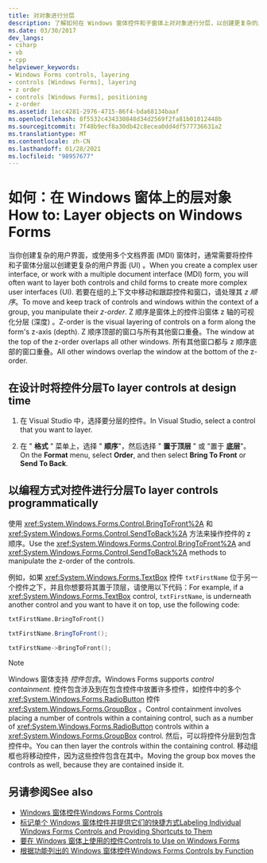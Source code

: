 ```yaml
---
title: 对对象进行分层
description: 了解如何在 Windows 窗体控件和子窗体上对对象进行分层，以创建更复杂的用户界面。
ms.date: 03/30/2017
dev_langs:
- csharp
- vb
- cpp
helpviewer_keywords:
- Windows Forms controls, layering
- controls [Windows Forms], layering
- z order
- controls [Windows Forms], positioning
- z-order
ms.assetid: 1acc4281-2976-4715-86f4-bda68134baaf
ms.openlocfilehash: 8f5532c434330848d34d2569f2fa81b01012448b
ms.sourcegitcommit: 7f48b9ecf8a30db42c8ecea0dd4df577736631a2
ms.translationtype: MT
ms.contentlocale: zh-CN
ms.lasthandoff: 01/28/2021
ms.locfileid: "98957677"
---
```

# <a name="how-to-layer-objects-on-windows-forms"></a><span data-ttu-id="7b2da-103">如何：在 Windows 窗体上的层对象</span><span class="sxs-lookup"><span data-stu-id="7b2da-103">How to: Layer objects on Windows Forms</span></span>

<span data-ttu-id="7b2da-104">当你创建复杂的用户界面，或使用多个文档界面 (MDI) 窗体时，通常需要将控件和子窗体分层以创建更复杂的用户界面 (UI) 。</span><span class="sxs-lookup"><span data-stu-id="7b2da-104">When you create a complex user interface, or work with a multiple document interface (MDI) form, you will often want to layer both controls and child forms to create more complex user interfaces (UI).</span></span> <span data-ttu-id="7b2da-105">若要在组的上下文中移动和跟踪控件和窗口，请处理其 *z 顺序*。</span><span class="sxs-lookup"><span data-stu-id="7b2da-105">To move and keep track of controls and windows within the context of a group, you manipulate their *z-order*.</span></span> <span data-ttu-id="7b2da-106">Z 顺序是窗体上的控件沿窗体 z 轴的可视化分层 (深度) 。</span><span class="sxs-lookup"><span data-stu-id="7b2da-106">Z-order is the visual layering of controls on a form along the form's z-axis (depth).</span></span> <span data-ttu-id="7b2da-107">Z 顺序顶部的窗口与所有其他窗口重叠。</span><span class="sxs-lookup"><span data-stu-id="7b2da-107">The window at the top of the z-order overlaps all other windows.</span></span> <span data-ttu-id="7b2da-108">所有其他窗口都与 z 顺序底部的窗口重叠。</span><span class="sxs-lookup"><span data-stu-id="7b2da-108">All other windows overlap the window at the bottom of the z-order.</span></span>

## <a name="to-layer-controls-at-design-time"></a><span data-ttu-id="7b2da-109">在设计时将控件分层</span><span class="sxs-lookup"><span data-stu-id="7b2da-109">To layer controls at design time</span></span>

1. <span data-ttu-id="7b2da-110">在 Visual Studio 中，选择要分层的控件。</span><span class="sxs-lookup"><span data-stu-id="7b2da-110">In Visual Studio, select a control that you want to layer.</span></span>

2. <span data-ttu-id="7b2da-111">在 " **格式** " 菜单上，选择 " **顺序**"，然后选择 " **置于顶层** " 或 "置于 **底层**"。</span><span class="sxs-lookup"><span data-stu-id="7b2da-111">On the **Format** menu, select **Order**, and then select **Bring To Front** or **Send To Back**.</span></span>

## <a name="to-layer-controls-programmatically"></a><span data-ttu-id="7b2da-112">以编程方式对控件进行分层</span><span class="sxs-lookup"><span data-stu-id="7b2da-112">To layer controls programmatically</span></span>

<span data-ttu-id="7b2da-113">使用 <xref:System.Windows.Forms.Control.BringToFront%2A> 和 <xref:System.Windows.Forms.Control.SendToBack%2A> 方法来操作控件的 z 顺序。</span><span class="sxs-lookup"><span data-stu-id="7b2da-113">Use the <xref:System.Windows.Forms.Control.BringToFront%2A> and <xref:System.Windows.Forms.Control.SendToBack%2A> methods to manipulate the z-order of the controls.</span></span>

<span data-ttu-id="7b2da-114">例如，如果 <xref:System.Windows.Forms.TextBox> 控件 `txtFirstName` 位于另一个控件之下，并且你想要将其置于顶层，请使用以下代码：</span><span class="sxs-lookup"><span data-stu-id="7b2da-114">For example, if a <xref:System.Windows.Forms.TextBox> control, `txtFirstName`, is underneath another control and you want to have it on top, use the following code:</span></span>

```vb
txtFirstName.BringToFront()
```

```csharp
txtFirstName.BringToFront();
```

```cpp
txtFirstName->BringToFront();
```

> [!NOTE]
> <span data-ttu-id="7b2da-115">Windows 窗体支持 *控件包含*。</span><span class="sxs-lookup"><span data-stu-id="7b2da-115">Windows Forms supports *control containment*.</span></span> <span data-ttu-id="7b2da-116">控件包含涉及到在包含控件中放置许多控件，如控件中的多个 <xref:System.Windows.Forms.RadioButton> 控件 <xref:System.Windows.Forms.GroupBox> 。</span><span class="sxs-lookup"><span data-stu-id="7b2da-116">Control containment involves placing a number of controls within a containing control, such as a number of <xref:System.Windows.Forms.RadioButton> controls within a <xref:System.Windows.Forms.GroupBox> control.</span></span> <span data-ttu-id="7b2da-117">然后，可以将控件分层到包含控件中。</span><span class="sxs-lookup"><span data-stu-id="7b2da-117">You can then layer the controls within the containing control.</span></span> <span data-ttu-id="7b2da-118">移动组框也将移动控件，因为这些控件包含在其中。</span><span class="sxs-lookup"><span data-stu-id="7b2da-118">Moving the group box moves the controls as well, because they are contained inside it.</span></span>

## <a name="see-also"></a><span data-ttu-id="7b2da-119">另请参阅</span><span class="sxs-lookup"><span data-stu-id="7b2da-119">See also</span></span>

- [<span data-ttu-id="7b2da-120">Windows 窗体控件</span><span class="sxs-lookup"><span data-stu-id="7b2da-120">Windows Forms Controls</span></span>](index.md)
- [<span data-ttu-id="7b2da-121">标记单个 Windows 窗体控件并提供它们的快捷方式</span><span class="sxs-lookup"><span data-stu-id="7b2da-121">Labeling Individual Windows Forms Controls and Providing Shortcuts to Them</span></span>](labeling-individual-windows-forms-controls-and-providing-shortcuts-to-them.md)
- [<span data-ttu-id="7b2da-122">要在 Windows 窗体上使用的控件</span><span class="sxs-lookup"><span data-stu-id="7b2da-122">Controls to Use on Windows Forms</span></span>](controls-to-use-on-windows-forms.md)
- [<span data-ttu-id="7b2da-123">根据功能列出的 Windows 窗体控件</span><span class="sxs-lookup"><span data-stu-id="7b2da-123">Windows Forms Controls by Function</span></span>](windows-forms-controls-by-function.md)
